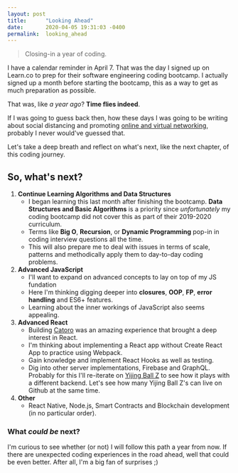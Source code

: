 ```yaml
---
layout: post
title:      "Looking Ahead"
date:       2020-04-05 19:31:03 -0400
permalink:  looking_ahead
---
```


> Closing-in a year of coding.

I have a calendar reminder in April 7. That was the day I signed up on Learn.co to prep for their software engineering coding bootcamp. I actually signed up a month before starting the bootcamp, this as a way to get as much preparation as possible.

That was, like *a year ago*? **Time flies indeed**.

If I was going to guess back then, how these days I was going to be writing about social distancing and promoting [online and virtual networking](https://medium.com/@fbohorqu/stuck-at-home-join-these-tech-business-conferences-events-online-and-free-9e5a5843d80b), probably I never would've guessed that.

Let's take a deep breath and reflect on what's next, like the next chapter, of this coding journey.

## So, what's next?

1. **Continue Learning Algorithms and Data Structures**
   - I began learning this last month after finishing the bootcamp. **Data Structures and Basic Algorithms** is a priority since *unfortunately* my coding bootcamp did not cover this as part of their 2019-2020 curriculum. 
   - Terms like **Big O**, **Recursion**, or **Dynamic Programming** pop-in in coding interview questions all the time. 
   - This will also prepare me to deal with issues in terms of scale, patterns and methodically apply them to day-to-day coding problems.
2. **Advanced JavaScript**
    - I'll want to expand on advanced concepts to lay on top of my JS fundation
    - Here I'm thinking digging deeper into **closures**, **OOP**, **FP**, **error handling** and ES6+ features. 
    - Learning about the inner workings of JavaScript also seems appealing.
3. **Advanced React**
    - Building [Catoro](https://catoro.now.sh/) was an amazing experience that brought a deep interest in React.
    - I'm thinking about implementing a React app without Create React App to practice using Webpack.
    - Gain knowledge and implement React Hooks as well as testing.
    - Dig into other server implementations, Firebase and GraphQL. Probably for this I'll re-iterate on [Yijing Ball Z](https://yijingballz.herokuapp.com/) to see how it plays with a different backend. Let's see how many Yijing Ball Z's can live on Github at the same time. 
4. **Other**
   - React Native, Node.js, Smart Contracts and Blockchain development (in no particular order).

### What *could be* next?

I'm curious to see whether (or not) I will follow this path a year from now. If there are unexpected coding experiences in the road ahead, well that could be even better. After all, I'm a big fan of surprises ;)
